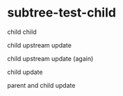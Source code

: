 # subtree-test-child

child child

child upstream update

child upstream update (again)

child update

parent and child update
